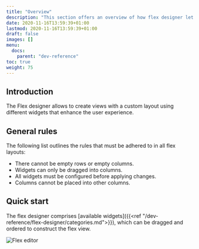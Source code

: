 ```yaml
---
title: "Overview"
description: "This section offers an overview of how flex designer let developers design complex layouts, offering more customizable views"
date: 2020-11-16T13:59:39+01:00
lastmod: 2020-11-16T13:59:39+01:00
draft: false
images: []
menu:
  docs:
    parent: "dev-reference"
toc: true
weight: 75
---
```


## **Introduction**

The Flex designer allows to create views with a custom layout using different widgets that enhance the user experience.

## **General rules**

The following list outlines the rules that must be adhered to in all flex layouts:

- There cannot be empty rows or empty columns.
- Widgets can only be dragged into columns.
- All widgets must be configured before applying changes.
- Columns cannot be placed into other columns.

## **Quick start**

The flex designer comprises [available widgets]({{<ref "/dev-reference/flex-designer/categories.md">}}), which can be dragged and ordered to construct the flex view.

![Flex editor](/images/vendor/flex-designer/flex-designer.png)
